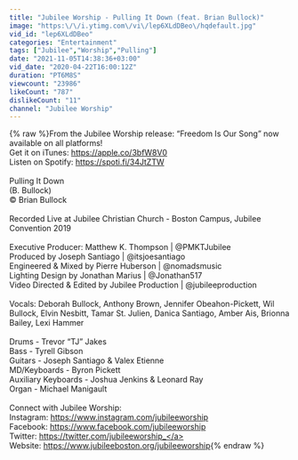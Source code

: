 ```yaml
---
title: "Jubilee Worship - Pulling It Down (feat. Brian Bullock)"
image: "https:\/\/i.ytimg.com\/vi\/lep6XLdDBeo\/hqdefault.jpg"
vid_id: "lep6XLdDBeo"
categories: "Entertainment"
tags: ["Jubilee","Worship","Pulling"]
date: "2021-11-05T14:38:36+03:00"
vid_date: "2020-04-22T16:00:12Z"
duration: "PT6M8S"
viewcount: "23986"
likeCount: "787"
dislikeCount: "11"
channel: "Jubilee Worship"
---
```

{% raw %}From the Jubilee Worship release: “Freedom Is Our Song” now available on all platforms!<br />Get it on iTunes: <a rel="nofollow" target="blank" href="https://apple.co/3bfW8V0">https://apple.co/3bfW8V0</a><br />Listen on Spotify: <a rel="nofollow" target="blank" href="https://spoti.fi/34JtZTW">https://spoti.fi/34JtZTW</a><br /><br />Pulling It Down<br />(B. Bullock)<br />© Brian Bullock<br /><br />Recorded Live at Jubilee Christian Church - Boston Campus, Jubilee Convention 2019<br /><br />Executive Producer: Matthew K. Thompson | @PMKTJubilee<br />Produced by Joseph Santiago | @itsjoesantiago<br />Engineered &amp; Mixed by Pierre Huberson | @nomadsmusic<br />Lighting Design by Jonathan Marius | @Jonathan517<br />Video Directed &amp; Edited by Jubilee Production | @jubileeproduction<br /><br />Vocals: Deborah Bullock, Anthony Brown, Jennifer Obeahon-Pickett, Wil Bullock, Elvin Nesbitt, Tamar St. Julien, Danica Santiago, Amber Ais, Brionna Bailey, Lexi Hammer<br /><br />Drums - Trevor “TJ” Jakes<br />Bass - Tyrell Gibson<br />Guitars - Joseph Santiago &amp; Valex Etienne<br />MD/Keyboards - Byron Pickett<br />Auxiliary Keyboards - Joshua Jenkins &amp; Leonard Ray<br />Organ - Michael Manigault<br /><br />Connect with Jubilee Worship:<br />Instagram: <a rel="nofollow" target="blank" href="https://www.instagram.com/jubileeworship">https://www.instagram.com/jubileeworship</a><br />Facebook: <a rel="nofollow" target="blank" href="https://www.facebook.com/jubileeworship">https://www.facebook.com/jubileeworship</a><br />Twitter: <a rel="nofollow" target="blank" href="https://twitter.com/jubileeworship_">https://twitter.com/jubileeworship_</a><br />Website: <a rel="nofollow" target="blank" href="https://www.jubileeboston.org/jubileeworship">https://www.jubileeboston.org/jubileeworship</a>{% endraw %}
